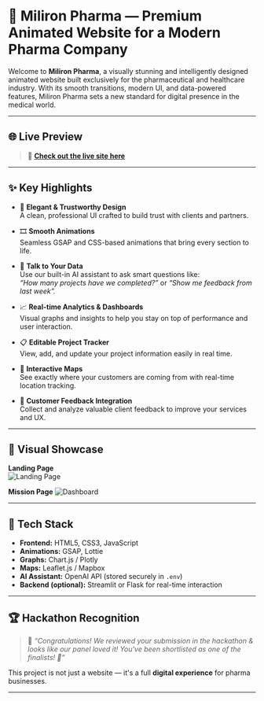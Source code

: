 # 💊 Miliron Pharma — Premium Animated Website for a Modern Pharma Company

Welcome to **Miliron Pharma**, a visually stunning and intelligently designed animated website built exclusively for the pharmaceutical and healthcare industry. With its smooth transitions, modern UI, and data-powered features, Miliron Pharma sets a new standard for digital presence in the medical world.

---

## 🌐 Live Preview

> 🎯 **[Check out the live site here](https://www.milorinpharma.in/)**

---

## ✨ Key Highlights

- 🎨 **Elegant & Trustworthy Design**  
  A clean, professional UI crafted to build trust with clients and partners.

- 🎞️ **Smooth Animations**  
  Seamless GSAP and CSS-based animations that bring every section to life.

- 🤖 **Talk to Your Data**  
  Use our built-in AI assistant to ask smart questions like:  
  _“How many projects have we completed?”_ or _“Show me feedback from last week”._

- 📈 **Real-time Analytics & Dashboards**  
  Visual graphs and insights to help you stay on top of performance and user interaction.

- 📋 **Editable Project Tracker**  
  View, add, and update your project information easily in real time.

- 📍 **Interactive Maps**  
  See exactly where your customers are coming from with real-time location tracking.

- 📝 **Customer Feedback Integration**  
  Collect and analyze valuable client feedback to improve your services and UX.

---

## 📸 Visual Showcase

**Landing Page**  
![Landing Page](assets/landing-page.png)


**Mission Page** 
![Dashboard](assets/dashboard.png)

---

## 🧩 Tech Stack

- **Frontend:** HTML5, CSS3, JavaScript  
- **Animations:** GSAP, Lottie  
- **Graphs:** Chart.js / Plotly  
- **Maps:** Leaflet.js / Mapbox  
- **AI Assistant:** OpenAI API (stored securely in `.env`)  
- **Backend (optional):** Streamlit or Flask for real-time interaction

---

## 🏆 Hackathon Recognition

> 🏅 _“Congratulations! We reviewed your submission in the hackathon & looks like our panel loved it! You've been shortlisted as one of the finalists! 🎉”_

This project is not just a website — it's a full **digital experience** for pharma businesses.

---
